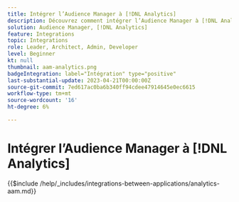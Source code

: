 ```yaml
---
title: Intégrer l’Audience Manager à [!DNL Analytics]
description: Découvrez comment intégrer l’Audience Manager à [!DNL Analytics].
solution: Audience Manager, [!DNL Analytics]
feature: Integrations
topic: Integrations
role: Leader, Architect, Admin, Developer
level: Beginner
kt: null
thumbnail: aam-analytics.png
badgeIntegration: label="Intégration" type="positive"
last-substantial-update: 2023-04-21T00:00:00Z
source-git-commit: 7ed617ac0ba6b340ff94cdee47914645e0ec6615
workflow-type: tm+mt
source-wordcount: '16'
ht-degree: 6%

---
```



# Intégrer l’Audience Manager à [!DNL Analytics]

{{$include /help/_includes/integrations-between-applications/analytics-aam.md}}
